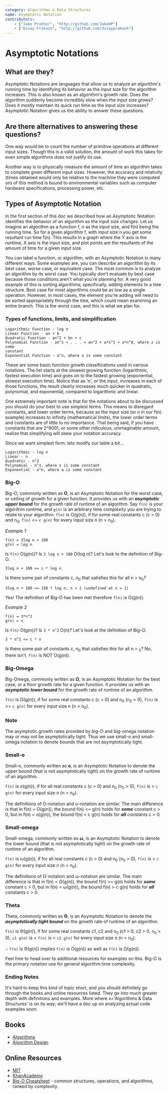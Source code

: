```yaml
---
category: Algorithms & Data Structures
name: Asymptotic Notation
contributors:
    - ["Jake Prather", "http://github.com/JakeHP"]
    - ["Divay Prakash", "http://github.com/divayprakash"]
---
```


# Asymptotic Notations

## What are they?

Asymptotic Notations are languages that allow us to analyze an algorithm's
running time by identifying its behavior as the input size for the algorithm
increases. This is also known as an algorithm's growth rate. Does the
algorithm suddenly become incredibly slow when the input size grows? Does it
mostly maintain its quick run time as the input size increases? Asymptotic
Notation gives us the ability to answer these questions.

## Are there alternatives to answering these questions?

One way would be to count the number of primitive operations at different
input sizes. Though this is a valid solution, the amount of work this takes
for even simple algorithms does not justify its use.

Another way is to physically measure the amount of time an algorithm takes to
complete given different input sizes. However, the accuracy and relativity
(times obtained would only be relative to the machine they were computed on)
of this method is bound to environmental variables such as computer hardware
specifications, processing power, etc.

## Types of Asymptotic Notation

In the first section of this doc we described how an Asymptotic Notation
identifies the behavior of an algorithm as the input size changes. Let us
imagine an algorithm as a function f, n as the input size, and f(n) being
the running time. So for a given algorithm f, with input size n you get
some resultant run time f(n). This results in a graph where the Y axis is the
runtime, X axis is the input size, and plot points are the resultants of the
amount of time for a given input size.

You can label a function, or algorithm, with an Asymptotic Notation in many
different ways. Some examples are, you can describe an algorithm by its best
case, worse case, or equivalent case. The most common is to analyze an
algorithm by its worst case. You typically don't evaluate by best case because
those conditions aren't what you're planning for. A very good example of this
is sorting algorithms; specifically, adding elements to a tree structure. Best
case for most algorithms could be as low as a single operation. However, in
most cases, the element you're adding will need to be sorted appropriately
through the tree, which could mean examining an entire branch. This is the
worst case, and this is what we plan for.

### Types of functions, limits, and simplification

```
Logarithmic Function - log n
Linear Function - an + b
Quadratic Function - an^2 + bn + c
Polynomial Function - an^z + . . . + an^2 + a*n^1 + a*n^0, where z is some
constant
Exponential Function - a^n, where a is some constant
```

These are some basic function growth classifications used in various
notations. The list starts at the slowest growing function (logarithmic,
fastest execution time) and goes on to the fastest growing (exponential,
slowest execution time). Notice that as 'n', or the input, increases in each
of those functions, the result clearly increases much quicker in quadratic,
polynomial, and exponential, compared to logarithmic and linear.

One extremely important note is that for the notations about to be discussed
you should do your best to use simplest terms. This means to disregard
constants, and lower order terms, because as the input size (or n in our f(n)
example) increases to infinity (mathematical limits), the lower order terms
and constants are of little to no importance. That being said, if you have
constants that are 2^9001, or some other ridiculous, unimaginable amount,
realize that simplifying will skew your notation accuracy.

Since we want simplest form, lets modify our table a bit...

```
Logarithmic - log n
Linear - n
Quadratic - n^2
Polynomial - n^z, where z is some constant
Exponential - a^n, where a is some constant
```

### Big-O
Big-O, commonly written as **O**, is an Asymptotic Notation for the worst
case, or ceiling of growth for a given function. It provides us with an
_**asymptotic upper bound**_ for the growth rate of runtime of an algorithm.
Say `f(n)` is your algorithm runtime, and `g(n)` is an arbitrary time
complexity you are trying to relate to your algorithm. `f(n)` is O(g(n)), if
for some real constants c (c > 0) and n<sub>0</sub>, `f(n)` <= `c g(n)` for every input size
n (n > n<sub>0</sub>).

*Example 1*

```
f(n) = 3log n + 100
g(n) = log n
```

Is `f(n)` O(g(n))?
Is `3 log n + 100` O(log n)?
Let's look to the definition of Big-O.

```
3log n + 100 <= c * log n
```

Is there some pair of constants c, n<sub>0</sub> that satisfies this for all n > n<sub>0</sub>?

```
3log n + 100 <= 150 * log n, n > 2 (undefined at n = 1)
```

Yes! The definition of Big-O has been met therefore `f(n)` is O(g(n)).

*Example 2*

```
f(n) = 3*n^2
g(n) = n
```

Is `f(n)` O(g(n))?
Is `3 * n^2` O(n)?
Let's look at the definition of Big-O.

```
3 * n^2 <= c * n
```

Is there some pair of constants c, n<sub>0</sub> that satisfies this for all n > <sub>0</sub>?
No, there isn't. `f(n)` is NOT O(g(n)).

### Big-Omega
Big-Omega, commonly written as **Ω**, is an Asymptotic Notation for the best
case, or a floor growth rate for a given function. It provides us with an
_**asymptotic lower bound**_ for the growth rate of runtime of an algorithm.

`f(n)` is Ω(g(n)), if for some real constants c (c > 0) and n<sub>0</sub> (n<sub>0</sub> > 0), `f(n)` is >= `c g(n)`
for every input size n (n > n<sub>0</sub>).

### Note

The asymptotic growth rates provided by big-O and big-omega notation may or
may not be asymptotically tight. Thus we use small-o and small-omega notation
to denote bounds that are not asymptotically tight.

### Small-o
Small-o, commonly written as **o**, is an Asymptotic Notation to denote the
upper bound (that is not asymptotically tight) on the growth rate of runtime
of an algorithm.

`f(n)` is o(g(n)), if for all real constants c (c > 0) and n<sub>0</sub> (n<sub>0</sub> > 0), `f(n)` is < `c g(n)`
for every input size n (n > n<sub>0</sub>).

The definitions of O-notation and o-notation are similar. The main difference
is that in f(n) = O(g(n)), the bound f(n) <= g(n) holds for _**some**_
constant c > 0, but in f(n) = o(g(n)), the bound f(n) < c g(n) holds for
_**all**_ constants c > 0.

### Small-omega
Small-omega, commonly written as **ω**, is an Asymptotic Notation to denote
the lower bound (that is not asymptotically tight) on the growth rate of
runtime of an algorithm.

`f(n)` is ω(g(n)), if for all real constants c (c > 0) and n<sub>0</sub> (n<sub>0</sub> > 0), `f(n)` is > `c g(n)`
for every input size n (n > n<sub>0</sub>).

The definitions of Ω-notation and ω-notation are similar. The main difference
is that in f(n) = Ω(g(n)), the bound f(n) >= g(n) holds for _**some**_
constant c > 0, but in f(n) = ω(g(n)), the bound f(n) > c g(n) holds for
_**all**_ constants c > 0.

### Theta
Theta, commonly written as **Θ**, is an Asymptotic Notation to denote the
_**asymptotically tight bound**_ on the growth rate of runtime of an algorithm.

`f(n)` is Θ(g(n)), if for some real constants c1, c2 and n<sub>0</sub> (c1 > 0, c2 > 0, n<sub>0</sub> > 0),
`c1 g(n)` is < `f(n)` is < `c2 g(n)` for every input size n (n > n<sub>0</sub>).

∴ `f(n)` is Θ(g(n)) implies `f(n)` is O(g(n)) as well as `f(n)` is Ω(g(n)).

Feel free to head over to additional resources for examples on this. Big-O
is the primary notation use for general algorithm time complexity.

### Ending Notes
It's hard to keep this kind of topic short, and you should definitely go
through the books and online resources listed. They go into much greater depth
with definitions and examples. More where x='Algorithms & Data Structures' is
on its way; we'll have a doc up on analyzing actual code examples soon.

## Books

* [Algorithms](http://www.amazon.com/Algorithms-4th-Robert-Sedgewick/dp/032157351X)
* [Algorithm Design](http://www.amazon.com/Algorithm-Design-Foundations-Analysis-Internet/dp/0471383651)

## Online Resources

* [MIT](http://web.mit.edu/16.070/www/lecture/big_o.pdf)
* [KhanAcademy](https://www.khanacademy.org/computing/computer-science/algorithms/asymptotic-notation/a/asymptotic-notation)
* [Big-O Cheatsheet](http://bigocheatsheet.com/) - common structures, operations, and algorithms, ranked by complexity.
